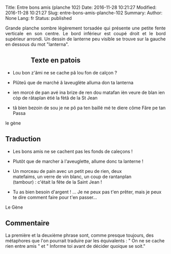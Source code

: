Title: Entre bons amis (planche 102)
Date: 2016-11-28 10:21:27
Modified: 2016-11-28 10:21:27
Slug: entre-bons-amis-planche-102
Summary: 
Author: None
Lang: fr
Status: published

<p style="text-align:justify;">Grande planche sombre légèrement torsadée qui présente une petite fente verticale en son centre. Le bord inférieur est coupé droit et le bord supérieur arrondi. Un dessin de lanterne peu visible se trouve sur la gauche en dessous du mot "lanterna".</p>

<figure class="image-block" style="float: left;">
  <img alt="" src="{static}/images/planche_102-3.png">
  <figcaption style="max-width: 163px"></figcaption>
</figure>

## Texte en patois
- Lou bon  z'âmi ne se cache pâ lou fon de calçon ?

- Plûteû  que  de  marché  â  laveuglète  alluma  don  ta  lanterna


- ien morcé de pan avé ina brize de ren dou matafan ièn veure de blan ien còp de râtaplan ètié la fètâ de la St Jean


- tâ  bien  bezoin  de  sou  je  ne  pô  pa  ten  baillé  mé  te  diere  côme  Fâre  pe  tan  Passa

le gène

## Traduction
- Les bons amis ne se cachent pas les fonds de caleçons !

- Plutôt que de marcher à l'aveuglette, allume donc ta lanterne !

<figure class="image-block" style="float: right;">
  <img alt="" src="{static}/images/planche_102_dessin-2.png">
  <figcaption style="max-width: 190px"></figcaption>
</figure>


- Un morceau de pain avec un petit peu de rien, deux matefaims, un verre de vin blanc, un coup de rantanplan (tambour) : c'était la fête de la Saint Jean !

- Tu as bien besoin d'argent ! ... Je ne peux pas t'en prêter, mais je peux te dire comment faire pour t'en passer...

Le Gène

## Commentaire
La première et la deuxième phrase sont, comme presque toujours, des métaphores que l'on pourrait traduire par les équivalents : " On ne se cache rien entre amis " et  " Informe toi avant de décider quoique se soit."
